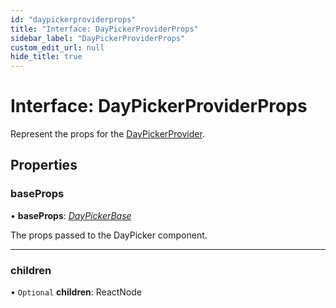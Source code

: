```yaml
---
id: "daypickerproviderprops"
title: "Interface: DayPickerProviderProps"
sidebar_label: "DayPickerProviderProps"
custom_edit_url: null
hide_title: true
---
```


# Interface: DayPickerProviderProps

Represent the props for the [DayPickerProvider](../functions/daypickerprovider.md).

## Properties

### baseProps

• **baseProps**: [*DayPickerBase*](daypickerbase.md)

The props passed to the DayPicker component.

___

### children

• `Optional` **children**: ReactNode
